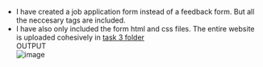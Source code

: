- I have created a job application form instead of a feedback form. But all the neccesary tags are included.<br>
- I have also only included the form html and css files. The entire website is uploaded cohesively in [task 3 folder](../task%203%20-%20Men's%20Shoe%20Website)<br>
OUTPUT <br>
![image](https://user-images.githubusercontent.com/105124943/217837844-9f445a81-0c1a-4592-8cb2-1d10c1ee71fd.png)
